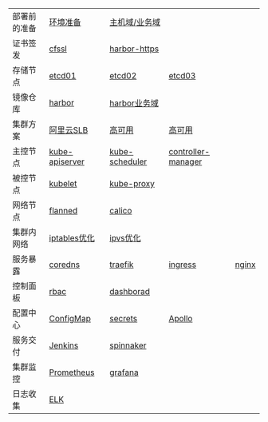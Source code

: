 <table border="0">
    <tr>
        <td><strong></strong>部署前的准备</td>
        <td><a href="01-环境准备.md">环境准备</a></td>
        <td><a href="../NetWork/bind9/02-安装配置.md">主机域/业务域</a></td>
        <td><a href=""></a></td>
    </tr>
    <tr>
        <td><strong></strong>证书签发</td>
        <td><a href="02-证书的签发.md">cfssl</a></td>
        <td><a href="02-ca证书.md">harbor-https</a></td>
        <td><a href=""></a></td>
    </tr>
    <tr>
        <td><strong></strong>存储节点</td>
        <td><a href="07-etcd集群/01-ETCD部署.md">etcd01</a></td>
        <td><a href="07-etcd集群/02-ETCD部署.md">etcd02</a></td>
        <td><a href="07-etcd集群/03-ETCD部署.md">etcd03</a></td>
        <td><a href=""></a></td>
    </tr>
    <tr>
        <td><strong></strong>镜像仓库</td>
        <td><a href="03-镜像仓库.md">harbor</a></td>
        <td><a href="02-nginx/02-harbor-nginx.md">harbor业务域</a></td>
        <td><a href=""></a></td>
    </tr>
    <tr>
        <td><strong></strong>集群方案</td>
        <td><a href="02-nginx/01-availability-nginx.md">阿里云SLB</a></td>
        <td><a href="02-nginx/01-availability-nginx.md">高可用</a></td>
        <td><a href="02-nginx/01-availability-nginx.md">高可用</a></td>
        <td><a href=""></a></td>
    </tr>
    <tr>
        <td><strong></strong>主控节点</td>
        <td><a href="07-master节点/01-kube-apiserver.md">kube-apiserver</a></td>
        <td><a href="07-master节点/03-kube-scheduler.md">kube-scheduler</a></td>
        <td><a href="07-master节点/02-kube-controller-manager.md">controller-manager</a></td>
        <td><a href=""></a></td>
    </tr>
    <tr>
        <td><strong></strong>被控节点</td>
        <td><a href="07-node节点/02-kubelet.md">kubelet</a></td>
        <td><a href="07-node节点/01-kube-proxy.md">kube-proxy</a></td>
        <td><a href=""></a></td>
    </tr>
    <tr>
        <td><strong></strong>网络节点</td>
        <td><a href="08-网络节点.md">flanned</a></td>
        <td><a href="08-网络节点.md">calico</a></td>
        <td><a href=""></a></td>
        <td><a href=""></a></td>
    </tr>
    <tr>
        <td><strong></strong>集群内网络</td>
        <td><a href="03-iptables/01-iptables.md">iptables优化</a></td>
        <td><a href="03-iptables/01-iptables.md">ipvs优化</a></td>
        <td><a href=""></a></td>
        <td><a href=""></a></td>
    </tr>
    <tr>
        <td><strong></strong>服务暴露</td>
        <td><a href="02-nginx/03-coredns-nginx.md">coredns</a></td>
        <td><a href="02-nginx/05-traefik-nginx.md">traefik</a></td>
        <td><a href="09-Ingress.md">ingress</a></td>
        <td><a href="09-Ingress.md">nginx</a></td>
    </tr>
    <tr>
        <td><strong></strong>控制面板</td>
        <td><a href="10-rbac.md">rbac</a></td>
        <td><a href="10-控制面板.md">dashborad</a></td>
        <td><a href=""></a></td>
    </tr>
    <tr>
        <td><strong></strong>配置中心</td>
        <td><a href="04-配置管理/01-ConfigMap.md">ConfigMap</a></td>       
        <td><a href="04-配置管理/02-secrets.md">secrets</a></td>
        <td><a href="04-配置管理/03-apollo.md">Apollo</a></td>
        <td><a href=""></a></td>
    </tr>
    <tr>
        <td><strong></strong>服务交付</td>
        <td><a href="06-K8S && CICD/02-jenkins安装部署.md">Jenkins</a></td>
        <td><a href="10-控制面板.md">spinnaker</a></td>
        <td><a href=""></a></td>
    </tr>
    <tr>
        <td><strong></strong>集群监控</td>
        <td><a href="01-环境准备.md">Prometheus</a></td>
        <td><a href="10-控制面板.md">grafana</a></td>
        <td><a href=""></a></td>
    </tr>
    <tr>
        <td><strong></strong>日志收集</td>
        <td><a href="01-环境准备.md">ELK</a></td>
        <td><a href=""></a></td>
        <td><a href=""></a></td>
    </tr>
</table>
